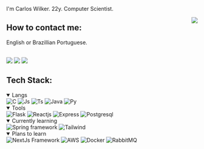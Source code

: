 <p>I'm Carlos Wilker. 22y. Computer Scientist.</p>
<img src="https://github-readme-stats.vercel.app/api/top-langs/?username=wilker345&layout=compact&langs_count=7&theme=radical" align="right">

How to contact me:
---
<p>English or Brazillian Portuguese.</p>
<br>
<a href="mailto:cwilkersantana@gmail.com"><img src="https://img.shields.io/badge/-Gmail-%23333?style=for-the-badge&logo=gmail&logoColor=white" target="_blank"></a>
<a href="https://bsky.app/profile/cwilker.bsky.social"><img src="https://img.shields.io/badge/Bluesky-0285FF?logo=bluesky&logoColor=fff&style=for-the-badge"></a>
<a href="https://www.linkedin.com/in/carlos-wilker-nogueira-santana-9855631a8/"><img src="https://img.shields.io/badge/LinkedIn-0077B5?style=for-the-badge&logo=linkedin&logoColor=white" target="_blank"></a>

Tech Stack:
---
<details open>
  <summary>Langs</summary>
  <img alt="C" title="C" src="https://img.shields.io/badge/C-00599C?style=for-the-badge&logo=c&logoColor=white">
  <img title="Js" title="JavaScript" src="https://img.shields.io/badge/JavaScript-323330?style=for-the-badge&logo=javascript&logoColor=F7DF1E">
  <img alt="Ts" title="Typescript" src="https://img.shields.io/badge/TypeScript-007ACC?style=for-the-badge&logo=typescript&logoColor=white">
  <img alt="Java" title="Java" src="https://img.shields.io/badge/Java-ED8B00?style=for-the-badge&logo=openjdk&logoColor=white">
  <img alt="Py" title="Python" src="https://img.shields.io/badge/Python-4584b6?style=for-the-badge&logo=python&logoColor=ffde57">
</details>

<details open>
  <summary>Tools</summary>
  <img alt="Flask" title="Flask"src="https://img.shields.io/badge/Flask-000000?style=for-the-badge&logo=flask&logoColor=white">
  <img alt="Reactjs" title="Reactjs" src="https://img.shields.io/badge/React-20232A?style=for-the-badge&logo=react&logoColor=61DAFB">
  <img alt="Express" title="Express" src="https://img.shields.io/badge/Express%20js-000000?style=for-the-badge&logo=express&logoColor=white">
  <img alt="Postgresql" title="Postgresql" src="https://img.shields.io/badge/PostgreSQL-316192?style=for-the-badge&logo=postgresql&logoColor=white">
</details>

<details open>
  <summary>Currently learning</summary>
  <img alt="Spring framework" title="Spring" src="https://img.shields.io/badge/Spring-6DB33F?style=for-the-badge&logo=spring&logoColor=white">
  <img alt="Tailwind" title="TailwindCSS" src="https://img.shields.io/badge/Tailwind_CSS-38B2AC?style=for-the-badge&logo=tailwind-css&logoColor=white">
</details>

<details open>
  <summary>Plans to learn</summary>
  <img alt="NextJs Framework" title="NextJS" src="https://img.shields.io/badge/next.js-000000?style=for-the-badge&logo=nextdotjs&logoColor=white">
  <img alt="AWS" title="AWS" src="https://img.shields.io/badge/Amazon_AWS-FF9900?style=for-the-badge&logo=amazonaws&logoColor=white">
  <img alt="Docker" title="Docker" src="https://img.shields.io/badge/Docker-2CA5E0?style=for-the-badge&logo=docker&logoColor=white">
  <img alt="RabbitMQ" title="RabbitMQ" src="https://img.shields.io/badge/rabbitmq-%23FF6600.svg?&style=for-the-badge&logo=rabbitmq&logoColor=white">   	
</details>
